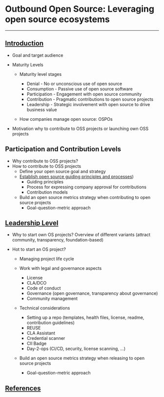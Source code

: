 # Outbound Open Source: Leveraging open source ecosystems

---

## [Introduction](Introduction.md)

* Goal and target audience
* Maturity Levels

    * Maturity level stages
      * Denial - No or unconscious use of open source
      * Consumption - Passive use of open source software
      * Participation - Engagement with open source community
      * Contribution - Pragmatic contributions to open source projects
      * Leadership - Strategic involvement with open source to drive business value

    * How companies manage open source: OSPOs

* Motivation why to contribute to OSS projects or launching own OSS projects

## Participation and Contribution Levels

* Why contribute to OSS projects?
* How to contribute to OSS projects
  * Define your open source goal and strategy
  * [Establish open source guiding principles and processes](Contributions-to-existing-projects.md))
     * Guiding principles
     * Process for expressing company approval for contributions
     * Contribution models
  * Build an open source metrics strategy when contributing to open source projects
     * Goal-question-metric approach


## [Leadership Level](starting-oss-projects.md)

* Why to start own OS projects? Overview of different variants (attract community, transparency, foundation-based)
* Hot to start an OS project?

  * Managing project life cycle

  * Work with legal and governance aspects
    * License
    * CLA/DCO
    * Code of conduct
    * Governance (open governance, transparency about governance)
    * Community management

  * Technical considerations
    * Setting up a repo (templates, health files, license, readme, contribution guidelines)
    * REUSE
    * CLA Assistant
    * Credential scanner
    * CII Badge
    * Day-2-ops (CI/CD, security, license scanning, …)

  * Build an open source metrics strategy when releasing to open source projects
     * Goal-question-metric approach

## [References](references.md)
